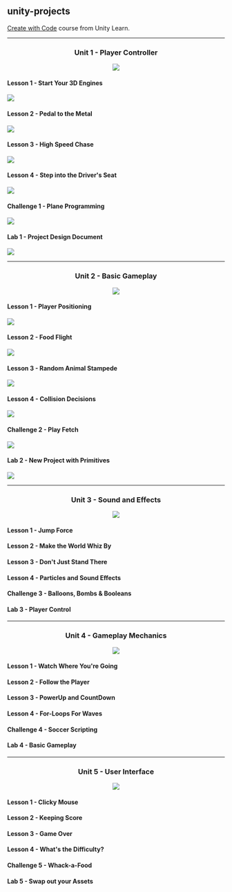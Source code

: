 ## unity-projects
[Create with Code](https://learn.unity.com/course/create-with-code?uv=2020.3) course from Unity Learn.

------------------------------------------------
### <p align="center"> Unit 1 - Player Controller </p>
<p align="center"> <img src=images/u1intro.jpg> </p> 

#### Lesson 1 - Start Your 3D Engines
<img src=images/u1l1.jpg>

#### Lesson 2 - Pedal to the Metal
<img src=images/u1l2.jpg>

#### Lesson 3 - High Speed Chase
<img src=images/u1l3.jpg>

#### Lesson 4 - Step into the Driver's Seat
<img src=images/u1l4.jpg>

#### Challenge 1 - Plane Programming
<img src=images/u1l5.jpg>

#### Lab 1 - Project Design Document
<img src=images/u1lab.jpg>

----------------------------------------------
### <p align="center"> Unit 2 - Basic Gameplay </p>
<p align="center"> <img src=images/u2intro.jpg> </p> 

#### Lesson 1 - Player Positioning
<img src=images/u2l1.jpg>

#### Lesson 2 - Food Flight
<img src=images/u2l2.jpg>

#### Lesson 3 - Random Animal Stampede
<img src=images/u2l3.jpg>

#### Lesson 4 - Collision Decisions
<img src=images/u2l4.jpg>

#### Challenge 2 - Play Fetch
<img src=images/u2l5.jpg>

#### Lab 2 - New Project with Primitives
<img src=images/u2lab.jpg>

----------------------------------------------
### <p align="center"> Unit 3 - Sound and Effects </p>
<p align="center"> <img src=images/u3intro.jpg> </p> 

#### Lesson 1 - Jump Force
#### Lesson 2 - Make the World Whiz By
#### Lesson 3 - Don't Just Stand There
#### Lesson 4 - Particles and Sound Effects
#### Challenge 3 - Balloons, Bombs & Booleans
#### Lab 3 - Player Control

----------------------------------------------
### <p align="center"> Unit 4 -  Gameplay Mechanics </p>
<p align="center"> <img src=images/u4intro.jpg> </p> 

#### Lesson 1 - Watch Where You're Going
#### Lesson 2 - Follow the Player
#### Lesson 3 - PowerUp and CountDown
#### Lesson 4 - For-Loops For Waves
#### Challenge 4 - Soccer Scripting
#### Lab 4 - Basic Gameplay
----------------------------------------------
### <p align="center"> Unit 5 - User Interface </p>
<p align="center"> <img src=images/u5intro.jpg> </p> 

#### Lesson 1 - Clicky Mouse
#### Lesson 2 - Keeping Score
#### Lesson 3 - Game Over
#### Lesson 4 - What's the Difficulty?
#### Challenge 5 - Whack-a-Food
#### Lab 5 - Swap out your Assets
